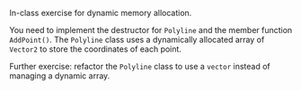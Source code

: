 In-class exercise for dynamic memory allocation.

You need to implement the destructor for `Polyline` and the member function `AddPoint()`. The `Polyline` class uses a dynamically allocated array of `Vector2` to store the coordinates of each point.

Further exercise: refactor the `Polyline` class to use a `vector` instead of managing a dynamic array.
